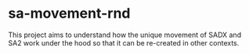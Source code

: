 # sa-movement-rnd

This project aims to understand how the unique movement of SADX and SA2 work under the hood so that it can be re-created in other contexts.
